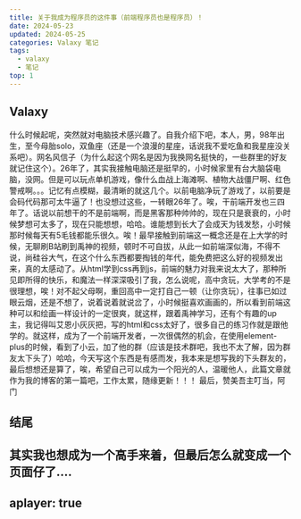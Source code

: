 ```yaml
---
title: 关于我成为程序员的这件事（前端程序员也是程序员）！
date: 2024-05-23
updated: 2024-05-25
categories: Valaxy 笔记
tags:
  - valaxy
  - 笔记
top: 1
---
```


## Valaxy

什么时候起呢，突然就对电脑技术感兴趣了。自我介绍下吧，本人，男，98年出生，至今母胎solo，双鱼座（还是一个浪漫的星座，话说我不爱吃鱼和我星座没关系吧）。网名风信子（为什么起这个网名是因为我换网名挺快的，一些群里的好友就记住这个）。26年了，其实我接触电脑还是挺早的，小时候家里有台大脑袋电脑，没网。但是可以玩点单机游戏，像什么血战上海滩啊、植物大战僵尸啊、红色警戒啊。。。记忆有点模糊，最清晰的就这几个。以前电脑净玩了游戏了，以前要是会码代码那可太牛逼了！也没想过这些，一转眼26年了。唉，干前端开发也三四年了。话说以前想干的不是前端啊，而是黑客那种帅帅的，现在只是衰衰的，小时候梦想可太多了，现在只能想想，哈哈。谁能想到长大了会成天为钱发愁，小时候那时候每天有5毛钱都能乐很久。唉！最早接触到前端这一概念还是在上大学的时候，无聊刷B站刷到禹神的视频，顿时不可自拔，从此一如前端深似海，不得不说，尚硅谷大气，在这个什么东西都要掏钱的年代，能免费把这么好的视频发出来，真的太感动了。从html学到css再到js，前端的魅力对我来说太大了，那种所见即所得的快乐，和魔法一样深深吸引了我，怎么说呢，高中贪玩，大学考的不是很理想，唉！对不起父母啊，重回高中一定打自己一顿（让你贪玩），往事已如过眼云烟，还是不想了，说着说着就说岔了，小时候挺喜欢画画的，所以看到前端这种可以和绘画一样设计的一定很爽，就这样，跟着禹神学习，还有个有趣的up主，我记得叫艾恩小灰灰把，写的html和css太好了，很多自己的练习作就是跟他学的。就这样，成为了一个前端开发者，一次很偶然的机会，在使用element-plus的时候，看到了小云，加了他的群（应该是技术群吧，我也不太了解，因为群友太下头了）哈哈，今天写这个东西是有感而发，我本来是想写我的下头群友的，最后想想还是算了，唉，希望自己可以成为一个阳光的人，温暖他人，此篇文章就作为我的博客的第一篇吧，工作太累，随缘更新！！！
最后，赞美吾主叮当，阿门

## 结尾

其实我也想成为一个高手来着，但最后怎么就变成一个页面仔了....
<meting-js
 id="22736708"
 server="netease"
 type="song"
 theme="#C20C0C">
</meting-js>
---
aplayer: true
---
